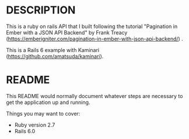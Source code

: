 # DESCRIPTION

This is a ruby on rails API that I built following the tutorial "Pagination in Ember with a JSON API Backend" by Frank Treacy (https://emberigniter.com/pagination-in-ember-with-json-api-backend/) .

This is a Rails 6 example with Kaminari (https://github.com/amatsuda/kaminari).

# README

This README would normally document whatever steps are necessary to get the
application up and running.

Things you may want to cover:

- Ruby version 2.7
- Rails 6.0
